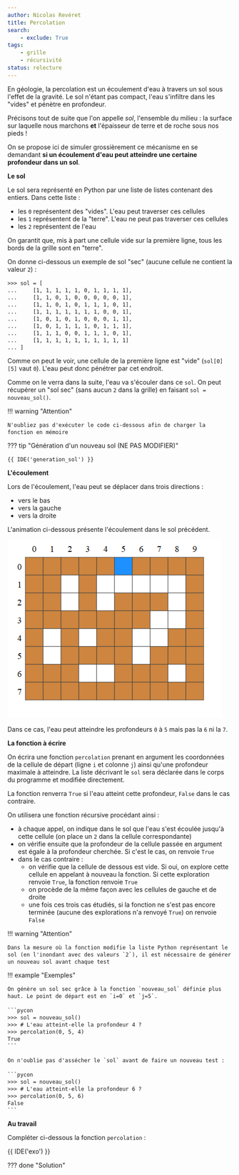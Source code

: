 ```yaml
---
author: Nicolas Revéret
title: Percolation
search:
    - exclude: True
tags:
    - grille
    - récursivité
status: relecture
---
```

En géologie, la percolation est un écoulement d'eau à travers un sol sous l'effet de la gravité. Le sol n'étant pas compact, l'eau s'infiltre dans les "vides" et pénètre en profondeur.

Précisons tout de suite que l'on appelle *sol*, l'ensemble du milieu : la surface sur laquelle nous marchons **et** l'épaisseur de terre et de roche sous nos pieds !

On se propose ici de simuler grossièrement ce mécanisme en se demandant **si un écoulement d'eau peut atteindre une certaine profondeur dans un sol**.

**Le sol**

Le sol sera représenté en Python par une liste de listes contenant des entiers. Dans cette liste :

* les `0` représentent des "vides". L'eau peut traverser ces cellules
* les `1` représentent de la "terre". L'eau ne peut pas traverser ces cellules
* les `2` représentent de l'eau

On garantit que, mis à part une cellule vide sur la première ligne, tous les bords de la grille sont en "terre".

On donne ci-dessous un exemple de sol "sec" (aucune cellule ne contient la valeur `2`) :

```pycon
>>> sol = [
...     [1, 1, 1, 1, 1, 0, 1, 1, 1, 1],
...     [1, 1, 0, 1, 0, 0, 0, 0, 0, 1],
...     [1, 1, 0, 1, 0, 1, 1, 1, 0, 1],
...     [1, 1, 1, 1, 1, 1, 1, 0, 0, 1],
...     [1, 0, 1, 0, 1, 0, 0, 0, 1, 1],
...     [1, 0, 1, 1, 1, 1, 0, 1, 1, 1],
...     [1, 1, 1, 0, 0, 1, 1, 1, 0, 1],
...     [1, 1, 1, 1, 1, 1, 1, 1, 1, 1]
... ]
```

Comme on peut le voir, une cellule de la première ligne est "vide" (`sol[0][5]` vaut `0`). L'eau peut donc pénétrer par cet endroit.

Comme on le verra dans la suite, l'eau va s'écouler dans ce `sol`. On peut récupérer un "sol sec" (sans aucun `2` dans la grille) en faisant `sol = nouveau_sol()`.

!!! warning "Attention"

    N'oubliez pas d'exécuter le code ci-dessous afin de charger la fonction en mémoire

??? tip "Génération d'un nouveau sol (NE PAS MODIFIER)"

    {{ IDE('generation_sol') }}


**L'écoulement**

Lors de l'écoulement, l'eau peut se déplacer dans trois directions : 

* vers le bas
* vers la gauche
* vers la droite

L'animation ci-dessous présente l'écoulement dans le sol précédent.

![percolation](images/percolation.gif)

Dans ce cas, l'eau peut atteindre les profondeurs `0` à `5` mais pas la `6` ni la `7`.

**La fonction à écrire**

On écrira une fonction `percolation` prenant en argument les coordonnées de la cellule de départ (ligne `i` et colonne `j`)  ainsi qu'une profondeur maximale à atteindre. La liste décrivant le `sol` sera déclarée dans le corps du programme et modifiée directement.

La fonction renverra `True` si l'eau atteint cette profondeur, `False` dans le cas contraire.

On utilisera une fonction récursive procédant ainsi :

* à chaque appel, on indique dans le sol que l'eau s'est écoulée jusqu'à cette cellule (on place un `2` dans la cellule correspondante)
* on vérifie ensuite que la profondeur de la cellule passée en argument est égale à la profondeur cherchée. Si c'est le cas, on renvoie `True`
* dans le cas contraire :
    * on vérifie que la cellule de dessous est vide. Si oui, on explore cette cellule en appelant à nouveau la fonction. Si cette exploration renvoie `True`, la fonction renvoie `True`
    * on procède de la même façon avec les cellules de gauche et de droite
    * une fois ces trois cas étudiés, si la fonction ne s'est pas encore terminée (aucune des explorations n'a renvoyé `True`) on renvoie `False`

!!! warning "Attention"

    Dans la mesure où la fonction modifie la liste Python représentant le sol (en l'inondant avec des valeurs `2`), il est nécessaire de générer un nouveau sol avant chaque test

!!! example "Exemples"

    On génère un sol sec grâce à la fonction `nouveau_sol` définie plus haut. Le point de départ est en `i=0` et `j=5`.

    ```pycon
    >>> sol = nouveau_sol()
    >>> # L'eau atteint-elle la profondeur 4 ?
    >>> percolation(0, 5, 4)
    True
    ```

    On n'oublie pas d'assécher le `sol` avant de faire un nouveau test :

    ```pycon
    >>> sol = nouveau_sol()
    >>> # L'eau atteint-elle la profondeur 6 ?
    >>> percolation(0, 5, 6)
    False
    ```

**Au travail**

Compléter ci-dessous la fonction `percolation` :

{{ IDE('exo') }}


??? done "Solution"
